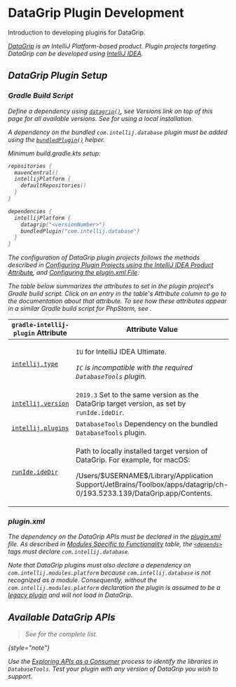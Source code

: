 <!-- Copyright 2000-2024 JetBrains s.r.o. and contributors. Use of this source code is governed by the Apache 2.0 license. -->

# DataGrip Plugin Development

<link-summary>Introduction to developing plugins for DataGrip.</link-summary>

<var name="productID" value="datagrip"/>
<var name="marketplaceProductID" value="dbe"/>
<include from="snippets.topic" element-id="jetbrainsIDE_TLDR"/>

[DataGrip](https://www.jetbrains.com/datagrip/) is an IntelliJ Platform-based product.
Plugin projects targeting DataGrip can be developed using [IntelliJ IDEA](idea.md).

## DataGrip Plugin Setup

### Gradle Build Script

<tabs>
<tab title="IntelliJ Platform Gradle Plugin (2.x)">


Define a dependency using [`datagrip()`](tools_intellij_platform_gradle_plugin_dependencies_extension.md), see _Versions_ link on top of this page for all available versions.
See [](tools_intellij_platform_gradle_plugin.md#dependenciesLocalPlatform) for using a local installation.

A dependency on the bundled `com.intellij.database` plugin must be added using the [`bundledPlugin()`](tools_intellij_platform_gradle_plugin_dependencies_extension.md#plugins) helper.

Minimum <path>build.gradle.kts</path> setup:

```kotlin
repositories {
  mavenCentral()
  intellijPlatform {
    defaultRepositories()
  }
}

dependencies {
  intellijPlatform {
    datagrip("<versionNumber>")
    bundledPlugin("com.intellij.database")
  }
}
```

</tab>

<tab title="Gradle IntelliJ Plugin (1.x)">

The configuration of DataGrip plugin projects follows the methods described in [Configuring Plugin Projects using the IntelliJ IDEA Product Attribute](dev_alternate_products.md#using-the-intellij-idea-product-attribute), and [Configuring the plugin.xml File](dev_alternate_products.md#configuring-pluginxml).

The table below summarizes the [](tools_gradle_intellij_plugin.md) attributes to set in the plugin project's Gradle build script.
Click on an entry in the table's *Attribute* column to go to the documentation about that attribute.
To see how these attributes appear in a similar Gradle build script for PhpStorm, see [](dev_alternate_products.md#configuring-gradle-build-script-using-the-intellij-idea-product-attribute).

| `gradle-intellij-plugin` Attribute                                               | Attribute Value                                                                                                                                                                                                                  |
|----------------------------------------------------------------------------------|----------------------------------------------------------------------------------------------------------------------------------------------------------------------------------------------------------------------------------|
| [`intellij.type`](tools_gradle_intellij_plugin.md#intellij-extension-type)       | <p>`IU` for IntelliJ IDEA Ultimate.</p><p>_`IC` is incompatible with the required `DatabaseTools` plugin._</p>                                                                                                                   |
| [`intellij.version`](tools_gradle_intellij_plugin.md#intellij-extension-version) | `2019.3` Set to the same version as the DataGrip target version, as set by `runIde.ideDir`.                                                                                                                                      |
| [`intellij.plugins`](tools_gradle_intellij_plugin.md#intellij-extension-plugins) | `DatabaseTools` Dependency on the bundled `DatabaseTools` plugin.                                                                                                                                                                |
| [`runIde.ideDir`](tools_gradle_intellij_plugin.md#tasks-runide-idedir)           | <p>Path to locally installed target version of DataGrip. For example, for macOS:</p><p><path>/Users/\$USERNAME\$/Library/Application Support/JetBrains/Toolbox/apps/datagrip/ch-0/193.5233.139/DataGrip.app/Contents</path>.</p> |

</tab>
</tabs>

### plugin.xml

The dependency on the DataGrip APIs must be declared in the <path>[plugin.xml](plugin_configuration_file.md)</path> file.
As described in [Modules Specific to Functionality](plugin_compatibility.md#modules-specific-to-functionality) table, the [`<depends>`](plugin_configuration_file.md#idea-plugin__depends) tags must declare `com.intellij.database`.

Note that DataGrip plugins must also declare a dependency on `com.intellij.modules.platform` because `com.intellij.database` is not recognized as a module.
Consequently, without the `com.intellij.modules.platform` declaration the plugin is assumed to be a [legacy plugin](plugin_compatibility.md#declaring-plugin-dependencies) and will not load in DataGrip.

## Available DataGrip APIs

> See [](data_grip_extension_point_list.md) for the complete list.
>
{style="note"}

Use the [Exploring APIs as a Consumer](plugin_compatibility.md#exploring-apis-as-a-consumer) process to identify the libraries in `DatabaseTools`.
Test your plugin with any version of DataGrip you wish to support.
